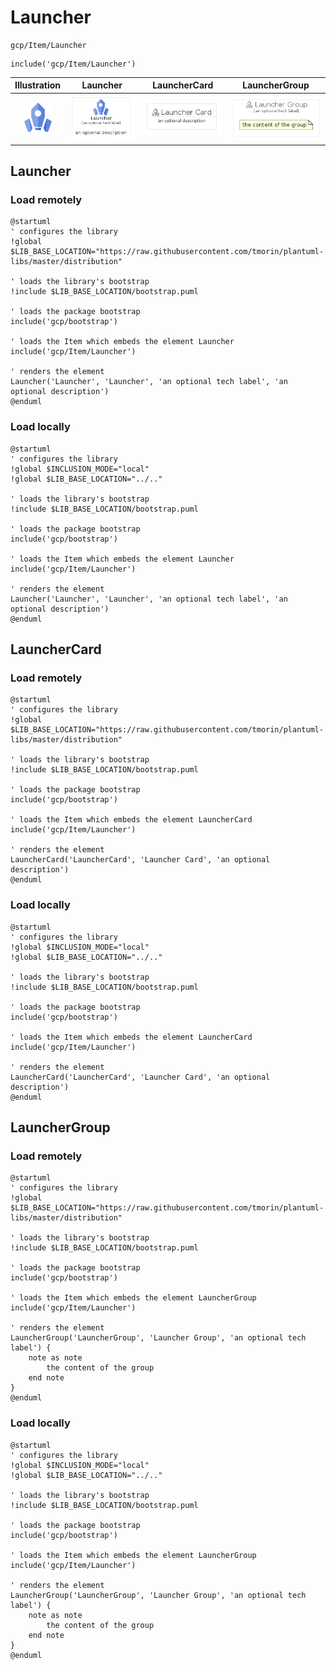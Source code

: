 # Launcher


```text
gcp/Item/Launcher
```

```text
include('gcp/Item/Launcher')
```



| Illustration | Launcher | LauncherCard | LauncherGroup |
| :---: | :---: | :---: | :---: |
| ![illustration for Illustration](../../gcp/Item/Launcher.png) | ![illustration for Launcher](../../gcp/Item/Launcher.Local.png) | ![illustration for LauncherCard](../../gcp/Item/LauncherCard.Local.png) | ![illustration for LauncherGroup](../../gcp/Item/LauncherGroup.Local.png) |




## Launcher

### Load remotely
```plantuml
@startuml
' configures the library
!global $LIB_BASE_LOCATION="https://raw.githubusercontent.com/tmorin/plantuml-libs/master/distribution"

' loads the library's bootstrap
!include $LIB_BASE_LOCATION/bootstrap.puml

' loads the package bootstrap
include('gcp/bootstrap')

' loads the Item which embeds the element Launcher
include('gcp/Item/Launcher')

' renders the element
Launcher('Launcher', 'Launcher', 'an optional tech label', 'an optional description')
@enduml
```

### Load locally
```plantuml
@startuml
' configures the library
!global $INCLUSION_MODE="local"
!global $LIB_BASE_LOCATION="../.."

' loads the library's bootstrap
!include $LIB_BASE_LOCATION/bootstrap.puml

' loads the package bootstrap
include('gcp/bootstrap')

' loads the Item which embeds the element Launcher
include('gcp/Item/Launcher')

' renders the element
Launcher('Launcher', 'Launcher', 'an optional tech label', 'an optional description')
@enduml
```

## LauncherCard

### Load remotely
```plantuml
@startuml
' configures the library
!global $LIB_BASE_LOCATION="https://raw.githubusercontent.com/tmorin/plantuml-libs/master/distribution"

' loads the library's bootstrap
!include $LIB_BASE_LOCATION/bootstrap.puml

' loads the package bootstrap
include('gcp/bootstrap')

' loads the Item which embeds the element LauncherCard
include('gcp/Item/Launcher')

' renders the element
LauncherCard('LauncherCard', 'Launcher Card', 'an optional description')
@enduml
```

### Load locally
```plantuml
@startuml
' configures the library
!global $INCLUSION_MODE="local"
!global $LIB_BASE_LOCATION="../.."

' loads the library's bootstrap
!include $LIB_BASE_LOCATION/bootstrap.puml

' loads the package bootstrap
include('gcp/bootstrap')

' loads the Item which embeds the element LauncherCard
include('gcp/Item/Launcher')

' renders the element
LauncherCard('LauncherCard', 'Launcher Card', 'an optional description')
@enduml
```

## LauncherGroup

### Load remotely
```plantuml
@startuml
' configures the library
!global $LIB_BASE_LOCATION="https://raw.githubusercontent.com/tmorin/plantuml-libs/master/distribution"

' loads the library's bootstrap
!include $LIB_BASE_LOCATION/bootstrap.puml

' loads the package bootstrap
include('gcp/bootstrap')

' loads the Item which embeds the element LauncherGroup
include('gcp/Item/Launcher')

' renders the element
LauncherGroup('LauncherGroup', 'Launcher Group', 'an optional tech label') {
    note as note
        the content of the group
    end note
}
@enduml
```

### Load locally
```plantuml
@startuml
' configures the library
!global $INCLUSION_MODE="local"
!global $LIB_BASE_LOCATION="../.."

' loads the library's bootstrap
!include $LIB_BASE_LOCATION/bootstrap.puml

' loads the package bootstrap
include('gcp/bootstrap')

' loads the Item which embeds the element LauncherGroup
include('gcp/Item/Launcher')

' renders the element
LauncherGroup('LauncherGroup', 'Launcher Group', 'an optional tech label') {
    note as note
        the content of the group
    end note
}
@enduml
```

